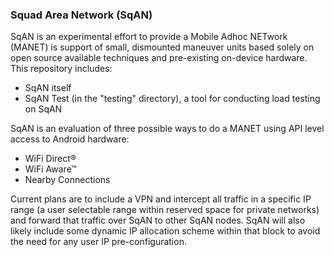 ### Squad Area Network (SqAN)

SqAN is an experimental effort to provide a Mobile Adhoc NETwork (MANET) is support of small, dismounted maneuver units based solely on open source available techniques and pre-existing on-device hardware. This repository includes:

- SqAN itself
- SqAN Test (in the "testing" directory), a tool for conducting load testing on SqAN

SqAN is an evaluation of three possible ways to do a MANET using API level access to Android hardware:

- WiFi Direct®
- WiFi Aware™
- Nearby Connections

Current plans are to include a VPN and intercept all traffic in a specific IP range (a user selectable range within
reserved space for private networks) and forward that traffic over SqAN to other SqAN nodes. SqAN will also likely
include some dynamic IP allocation scheme within that block to avoid the need for any user IP pre-configuration.